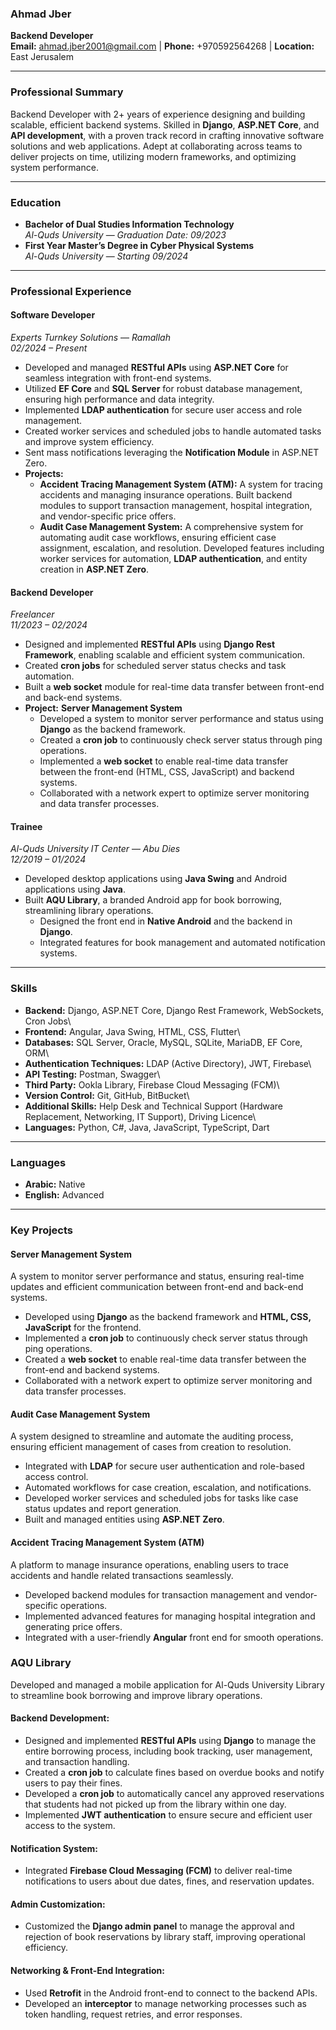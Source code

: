 ### **Ahmad Jber**

**Backend Developer**\
**Email:** [ahmad.jber2001@gmail.com](mailto\:ahmad.jber2001@gmail.com) | **Phone:** +970592564268 | **Location:** East Jerusalem

---

### **Professional Summary**

Backend Developer with 2+ years of experience designing and building scalable, efficient backend systems. Skilled in **Django**, **ASP.NET Core**, and **API development**, with a proven track record in crafting innovative software solutions and web applications. Adept at collaborating across teams to deliver projects on time, utilizing modern frameworks, and optimizing system performance.

---

### **Education**

- **Bachelor of Dual Studies Information Technology**\
  *Al-Quds University* — *Graduation Date: 09/2023*
- **First Year Master’s Degree in Cyber Physical Systems**\
  *Al-Quds University* — *Starting 09/2024*

---

### **Professional Experience**

#### **Software Developer**

*Experts Turnkey Solutions* — *Ramallah*\
*02/2024 – Present*

- Developed and managed **RESTful APIs** using **ASP.NET Core** for seamless integration with front-end systems.
- Utilized **EF Core** and **SQL Server** for robust database management, ensuring high performance and data integrity.
- Implemented **LDAP authentication** for secure user access and role management.
- Created worker services and scheduled jobs to handle automated tasks and improve system efficiency.
- Sent mass notifications leveraging the **Notification Module** in ASP.NET Zero.
- **Projects:**
  - **Accident Tracing Management System (ATM):** A system for tracing accidents and managing insurance operations. Built backend modules to support transaction management, hospital integration, and vendor-specific price offers.
  - **Audit Case Management System:** A comprehensive system for automating audit case workflows, ensuring efficient case assignment, escalation, and resolution. Developed features including worker services for automation, **LDAP authentication**, and entity creation in **ASP.NET Zero**.

#### **Backend Developer**

*Freelancer*\
*11/2023 – 02/2024*

- Designed and implemented **RESTful APIs** using **Django Rest Framework**, enabling scalable and efficient system communication.
- Created **cron jobs** for scheduled server status checks and task automation.
- Built a **web socket** module for real-time data transfer between front-end and back-end systems.
- **Project:** **Server Management System**
  - Developed a system to monitor server performance and status using **Django** as the backend framework.
  - Created a **cron job** to continuously check server status through ping operations.
  - Implemented a **web socket** to enable real-time data transfer between the front-end (HTML, CSS, JavaScript) and backend systems.
  - Collaborated with a network expert to optimize server monitoring and data transfer processes.

#### **Trainee**

*Al-Quds University IT Center* — *Abu Dies*\
*12/2019 – 01/2024*

- Developed desktop applications using **Java Swing** and Android applications using **Java**.
- Built **AQU Library**, a branded Android app for book borrowing, streamlining library operations.
  - Designed the front end in **Native Android** and the backend in **Django**.
  - Integrated features for book management and automated notification systems.

---

### **Skills**

- **Backend:** Django, ASP.NET Core, Django Rest Framework, WebSockets, Cron Jobs\
- **Frontend:** Angular, Java Swing, HTML, CSS, Flutter\
- **Databases:** SQL Server, Oracle, MySQL, SQLite, MariaDB, EF Core, ORM\
- **Authentication Techniques:** LDAP (Active Directory), JWT, Firebase\
- **API Testing:** Postman, Swagger\
- **Third Party:** Ookla Library, Firebase Cloud Messaging (FCM)\
- **Version Control:** Git, GitHub, BitBucket\
- **Additional Skills:** Help Desk and Technical Support (Hardware Replacement, Networking, IT Support), Driving Licence\
- **Languages:** Python, C#, Java, JavaScript, TypeScript, Dart

---

### **Languages**

- **Arabic:** Native
- **English:** Advanced

---

### **Key Projects**

#### **Server Management System**

A system to monitor server performance and status, ensuring real-time updates and efficient communication between front-end and back-end systems.

- Developed using **Django** as the backend framework and **HTML, CSS, JavaScript** for the frontend.
- Implemented a **cron job** to continuously check server status through ping operations.
- Created a **web socket** to enable real-time data transfer between the front-end and backend systems.
- Collaborated with a network expert to optimize server monitoring and data transfer processes.

####

#### **Audit Case Management System**

A system designed to streamline and automate the auditing process, ensuring efficient management of cases from creation to resolution.

- Integrated with **LDAP** for secure user authentication and role-based access control.
- Automated workflows for case creation, escalation, and notifications.
- Developed worker services and scheduled jobs for tasks like case status updates and report generation.
- Built and managed entities using **ASP.NET Zero**.

#### **Accident Tracing Management System (ATM)**

A platform to manage insurance operations, enabling users to trace accidents and handle related transactions seamlessly.

- Developed backend modules for transaction management and vendor-specific operations.
- Implemented advanced features for managing hospital integration and generating price offers.
- Integrated with a user-friendly **Angular** front end for smooth operations.

### **AQU Library**  
Developed and managed a mobile application for Al-Quds University Library to streamline book borrowing and improve library operations.

#### **Backend Development:**
- Designed and implemented **RESTful APIs** using **Django** to manage the entire borrowing process, including book tracking, user management, and transaction handling.
- Created a **cron job** to calculate fines based on overdue books and notify users to pay their fines.
- Developed a **cron job** to automatically cancel any approved reservations that students had not picked up from the library within one day.
- Implemented **JWT authentication** to ensure secure and efficient user access to the system.

#### **Notification System:**
- Integrated **Firebase Cloud Messaging (FCM)** to deliver real-time notifications to users about due dates, fines, and reservation updates.

#### **Admin Customization:**
- Customized the **Django admin panel** to manage the approval and rejection of book reservations by library staff, improving operational efficiency.

#### **Networking & Front-End Integration:**
- Used **Retrofit** in the Android front-end to connect to the backend APIs.
- Developed an **interceptor** to manage networking processes such as token handling, request retries, and error responses.


